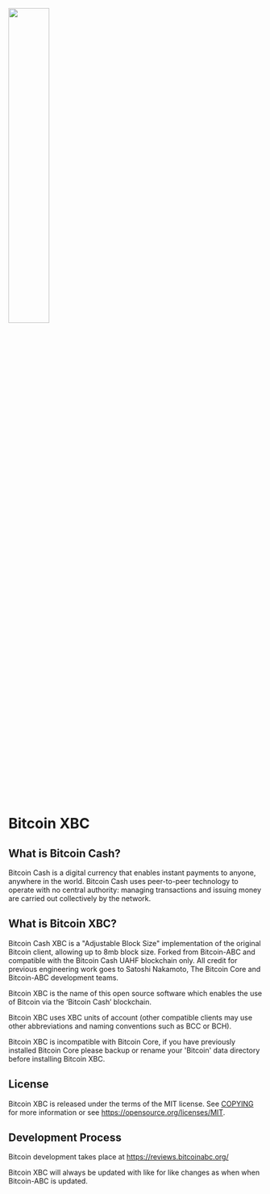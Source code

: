 <img src="https://user-images.githubusercontent.com/30542935/29334926-f6192d3e-8200-11e7-8f86-fb1ca0c2835c.jpg" width="40%"></img> 

Bitcoin XBC
===========

What is Bitcoin Cash?
----------------

Bitcoin Cash is a digital currency that enables instant payments to
anyone, anywhere in the world. Bitcoin Cash uses peer-to-peer technology to operate
with no central authority: managing transactions and issuing money are carried
out collectively by the network.

What is Bitcoin XBC?
--------------------

Bitcoin Cash XBC is a "Adjustable Block Size" implementation of the original Bitcoin client, allowing up to 8mb block size. Forked from Bitcoin-ABC and compatible with the Bitcoin Cash UAHF blockchain only. All credit for previous engineering work goes to Satoshi Nakamoto, The Bitcoin Core and Bitcoin-ABC development teams.

Bitcoin XBC is the name of this open source software which enables the use of Bitcoin via the ‘Bitcoin Cash’ blockchain.

Bitcoin XBC uses XBC units of account (other compatible clients may use other abbreviations and naming conventions such as BCC or BCH).

Bitcoin XBC is incompatible with Bitcoin Core, if you have previously installed Bitcoin Core please backup or rename your 'Bitcoin' data directory before installing Bitcoin XBC.

License
-------

Bitcoin XBC is released under the terms of the MIT license. See [COPYING](COPYING) for more
information or see https://opensource.org/licenses/MIT.

Development Process
-------------------

Bitcoin development takes place at https://reviews.bitcoinabc.org/

Bitcoin XBC will always be updated with like for like changes as when when Bitcoin-ABC is updated.
